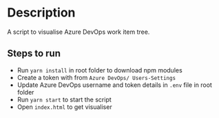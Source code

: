 # Description
A script to visualise Azure DevOps work item tree. 

## Steps to run
- Run ```yarn install``` in root folder to download npm modules
- Create a token with from `Azure DevOps/ Users-Settings`
- Update Azure DevOps username and token details in ```.env``` file in root folder
- Run ```yarn start``` to start the script
- Open `index.html` to get visualiser
